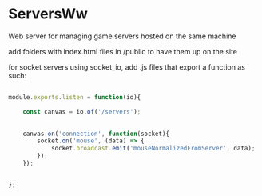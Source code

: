 # ServersWw
Web server for managing game servers hosted on the same machine


add folders with index.html files in /public to have them up on the site

for socket servers using socket_io, add .js files that export a function as such:
```js

module.exports.listen = function(io){

    const canvas = io.of('/servers');
        

    canvas.on('connection', function(socket){
        socket.on('mouse', (data) => {
            socket.broadcast.emit('mouseNormalizedFromServer', data);
        });
    });


};

```


